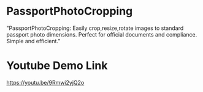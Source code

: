 # PassportPhotoCropping
"PassportPhotoCropping: Easily crop,resize,rotate images to standard passport photo dimensions. Perfect for official documents and compliance. Simple and efficient." 
# Youtube Demo Link
https://youtu.be/9Rmwi2yjQ2o 
